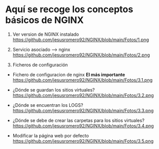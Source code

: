 # Aquí se recoge los conceptos básicos de NGINX

1.  Ver version de NGINX instalado
      https://github.com/jesusromero92/NGINX/blob/main/Fotos/1.png
      
2.  Servicio asociado --> nginx
    https://github.com/jesusromero92/NGINX/blob/main/Fotos/2.png
    
    
3.  Ficheros de configuración
   * Fichero de configuracion de nginx **El más importante**
    https://github.com/jesusromero92/NGINX/blob/main/Fotos/3.1.png
   
   * ¿Dónde se guardan los sitios virtuales?
   https://github.com/jesusromero92/NGINX/blob/main/Fotos/3.2.png
   
   * ¿Dónde se encuentran los LOGS?
   https://github.com/jesusromero92/NGINX/blob/main/Fotos/3.3.png
   
   * ¿Dónde se debe de crear las carpetas para los sitios virtuales?
   https://github.com/jesusromero92/NGINX/blob/main/Fotos/3.4.png
   
   * Modificar la página web por defecto
   https://github.com/jesusromero92/NGINX/blob/main/Fotos/3.5.png
